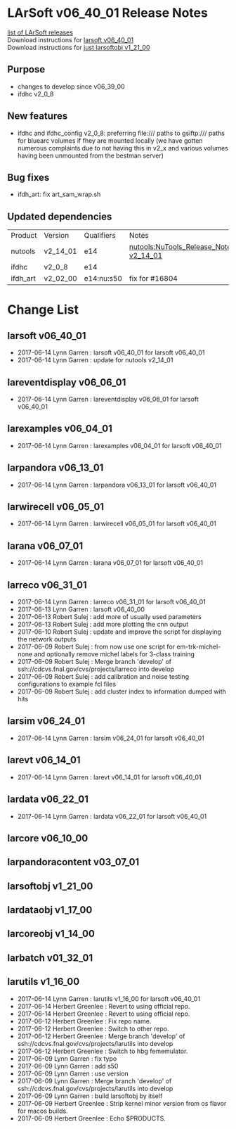 # LArSoft v06_40_01 Release Notes



[list of LArSoft releases](LArSoft_release_list)  
Download instructions for [larsoft v06_40_01](https://scisoft.fnal.gov/scisoft/bundles/larsoft/v06_40_01/larsoft-v06_40_01.html)  
Download instructions for [just larsoftobj v1_21_00](https://scisoft.fnal.gov/scisoft/bundles/larsoftobj/v1_21_00/larsoftobj-v1_21_00.html)

## Purpose

-   changes to develop since v06_39_00
-   ifdhc v2_0_8

## New features

-   ifdhc and ifdhc_config v2_0_8: preferring file:/// paths to gsiftp:/// paths for bluearc volumes if fhey are mounted locally (we have gotten numerous complaints due to not having this in v2_x and various volumes having been unmounted from the bestman server)

## Bug fixes

-   ifdh_art: fix art_sam_wrap.sh

## Updated dependencies

|          |          |            |                                                        |
|----------|----------|------------|--------------------------------------------------------|
| Product  | Version  | Qualifiers | Notes                                                  |
| nutools  | v2_14_01 | e14        | [nutools:NuTools_Release_Notes#nutools-v2_14_01](https://cdcvs.fnal.gov/redmine/projects/nutools/wiki/NuTools_Release_Notes#nutools-v2_14_01) |
| ifdhc    | v2_0_8  | e14        |                                                        |
| ifdh_art | v2_02_00 | e14:nu:s50 | fix for \#16804                                        |

# Change List

## larsoft v06_40_01

-   2017-06-14 Lynn Garren : larsoft v06_40_01 for larsoft v06_40_01
-   2017-06-14 Lynn Garren : update for nutools v2_14_01

## lareventdisplay v06_06_01

-   2017-06-14 Lynn Garren : lareventdisplay v06_06_01 for larsoft v06_40_01

## larexamples v06_04_01

-   2017-06-14 Lynn Garren : larexamples v06_04_01 for larsoft v06_40_01

## larpandora v06_13_01

-   2017-06-14 Lynn Garren : larpandora v06_13_01 for larsoft v06_40_01

## larwirecell v06_05_01

-   2017-06-14 Lynn Garren : larwirecell v06_05_01 for larsoft v06_40_01

## larana v06_07_01

-   2017-06-14 Lynn Garren : larana v06_07_01 for larsoft v06_40_01

## larreco v06_31_01

-   2017-06-14 Lynn Garren : larreco v06_31_01 for larsoft v06_40_01
-   2017-06-13 Lynn Garren : larsoft v06_40_00
-   2017-06-13 Robert Sulej : add more of usually used parameters
-   2017-06-13 Robert Sulej : add more plotting the cnn output
-   2017-06-10 Robert Sulej : update and improve the script for displaying the network outputs
-   2017-06-09 Robert Sulej : from now use one script for em-trk-michel-none and optionally remove michel labels for 3-class training
-   2017-06-09 Robert Sulej : Merge branch 'develop' of ssh://cdcvs.fnal.gov/cvs/projects/larreco into develop
-   2017-06-09 Robert Sulej : add calibration and noise testing configurations to example fcl files
-   2017-06-09 Robert Sulej : add cluster index to information dumped with hits

## larsim v06_24_01

-   2017-06-14 Lynn Garren : larsim v06_24_01 for larsoft v06_40_01

## larevt v06_14_01

-   2017-06-14 Lynn Garren : larevt v06_14_01 for larsoft v06_40_01

## lardata v06_22_01

-   2017-06-14 Lynn Garren : lardata v06_22_01 for larsoft v06_40_01

## larcore v06_10_00

## larpandoracontent v03_07_01

## larsoftobj v1_21_00

## lardataobj v1_17_00

## larcoreobj v1_14_00

## larbatch v01_32_01

## larutils v1_16_00

-   2017-06-14 Lynn Garren : larutils v1_16_00 for larsoft v06_40_01
-   2017-06-14 Herbert Greenlee : Revert to using official repo.
-   2017-06-14 Herbert Greenlee : Revert to using official repo.
-   2017-06-12 Herbert Greenlee : Fix repo name.
-   2017-06-12 Herbert Greenlee : Switch to other repo.
-   2017-06-12 Herbert Greenlee : Merge branch 'develop' of ssh://cdcvs.fnal.gov/cvs/projects/larutils into develop
-   2017-06-12 Herbert Greenlee : Switch to hbg fememulator.
-   2017-06-09 Lynn Garren : fix typo
-   2017-06-09 Lynn Garren : add s50
-   2017-06-09 Lynn Garren : use version
-   2017-06-09 Lynn Garren : Merge branch 'develop' of ssh://cdcvs.fnal.gov/cvs/projects/larutils into develop
-   2017-06-09 Lynn Garren : build larsoftobj by itself
-   2017-06-09 Herbert Greenlee : Strip kernel minor version from os flavor for macos builds.
-   2017-06-09 Herbert Greenlee : Echo $PRODUCTS.
